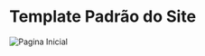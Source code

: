 # Template Padrão do Site

![Pagina Inicial](https://github.com/ICEI-PUC-Minas-PMV-ADS/pmv-ads-2023-1-e1-proj-web-t06-projeto-brechapp/assets/128766835/9df8a700-6372-4d72-b94a-155a5a890d4e)
